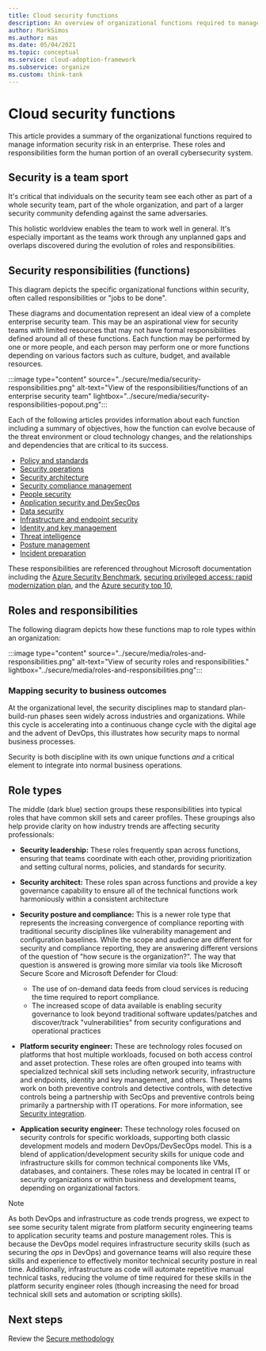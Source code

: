 ```yaml
---
title: Cloud security functions
description: An overview of organizational functions required to manage information security risk in an enterprise
author: MarkSimos
ms.author: mas
ms.date: 05/04/2021
ms.topic: conceptual
ms.service: cloud-adoption-framework
ms.subservice: organize
ms.custom: think-tank
---
```


# Cloud security functions

This article provides a summary of the organizational functions required to manage information security risk in an enterprise. These roles and responsibilities form the human portion of an overall cybersecurity system.

## Security is a team sport

It's critical that individuals on the security team see each other as part of a whole security team, part of the whole organization, and part of a larger security community defending against the same adversaries.

This holistic worldview enables the team to work well in general. It's especially important as the teams work through any unplanned gaps and overlaps discovered during the evolution of roles and responsibilities.

## Security responsibilities (functions)

This diagram depicts the specific organizational functions within security, often called responsibilities or "jobs to be done".

These diagrams and documentation represent an ideal view of a complete enterprise security team. This may be an aspirational view for security teams with limited resources that may not have formal responsibilities defined around all of these functions. Each function may be performed by one or more people, and each person may perform one or more functions depending on various factors such as culture, budget, and available resources.

:::image type="content" source="../secure/media/security-responsibilities.png" alt-text="View of the responsibilities/functions of an enterprise security team" lightbox="../secure/media/security-responsibilities-popout.png":::

Each of the following articles provides information about each function including a summary of objectives, how the function can evolve because of the threat environment or cloud technology changes, and the relationships and dependencies that are critical to its success.

- [Policy and standards](./cloud-security-policy-standards.md)
- [Security operations](./cloud-security-operations-center.md)
- [Security architecture](./cloud-security-architecture.md)
- [Security compliance management](./cloud-security-compliance-management.md)
- [People security](./cloud-security-people.md)
- [Application security and DevSecOps](./cloud-security-application-security-devsecops.md)
- [Data security](./cloud-security-data-security.md)
- [Infrastructure and endpoint security](./cloud-security-infrastructure-endpoint.md)
- [Identity and key management](./cloud-security-identity-keys.md)
- [Threat intelligence](./cloud-security-threat-intelligence.md)
- [Posture management](./cloud-security-posture-management.md)
- [Incident preparation](./cloud-security-incident-preparation.md)

These responsibilities are referenced throughout Microsoft documentation including the [Azure Security Benchmark](/security/benchmark/azure/), [securing privileged access: rapid modernization plan](/security/compass/security-rapid-modernization-plan), and the [Azure security top 10](../secure/security-top-10.md),

## Roles and responsibilities

The following diagram depicts how these functions map to role types within an organization:

:::image type="content" source="../secure/media/roles-and-responsibilities.png" alt-text="View of security roles and responsibilities." lightbox="../secure/media/roles-and-responsibilities.png":::

### Mapping security to business outcomes

At the organizational level, the security disciplines map to standard plan-build-run phases seen widely across industries and organizations. While this cycle is accelerating into a continuous change cycle with the digital age and the advent of DevOps, this illustrates how security maps to normal business processes.

Security is both discipline with its own unique functions *and* a critical element to integrate into normal business operations.

## Role types

The middle (dark blue) section groups these responsibilities into typical roles that have common skill sets and career profiles. These groupings also help provide clarity on how industry trends are affecting security professionals:

- **Security leadership:** These roles frequently span across functions, ensuring that teams coordinate with each other, providing prioritization and setting cultural norms, policies, and standards for security.
- **Security architect:** These roles span across functions and provide a key governance capability to ensure all of the technical functions work harmoniously within a consistent architecture
- **Security posture and compliance:** This is a newer role type that represents the increasing convergence of compliance reporting with traditional security disciplines like vulnerability management and configuration baselines. While the scope and audience are different for security and compliance reporting, they are answering different versions of the question of "how secure is the organization?". The way that question is answered is growing more similar via tools like Microsoft Secure Score and Microsoft Defender for Cloud:

  - The use of on-demand data feeds from cloud services is reducing the time required to report compliance.
  - The increased scope of data available is enabling security governance to look beyond traditional software updates/patches and discover/track "vulnerabilities" from security configurations and operational practices
- **Platform security engineer:** These are technology roles focused on platforms that host multiple workloads, focused on both access control and asset protection. These roles are often grouped into teams with specialized technical skill sets including network security, infrastructure and endpoints, identity and key management, and others. These teams work on both preventive controls and detective controls, with detective controls being a partnership with SecOps and preventive controls being primarily a partnership with IT operations. For more information, see [Security integration](../secure/security-integration.md).
- **Application security engineer:** These technology roles focused on security controls for specific workloads, supporting both classic development models and modern DevOps/DevSecOps model. This is a blend of application/development security skills for unique code and infrastructure skills for common technical components like VMs, databases, and containers. These roles may be located in central IT or security organizations or within business and development teams, depending on organizational factors.

> [!NOTE]
> As both DevOps and infrastructure as code trends progress, we expect to see some security talent migrate from platform security engineering teams to application security teams and posture management roles. This is because the DevOps model requires infrastructure security skills (such as securing the *ops* in DevOps) and governance teams will also require these skills and experience to effectively monitor technical security posture in real time. Additionally, infrastructure as code will automate repetitive manual technical tasks, reducing the volume of time required for these skills in the platform security engineer roles (though increasing the need for broad technical skill sets and automation or scripting skills).

## Next steps

Review the [Secure methodology](../secure/index.md)
